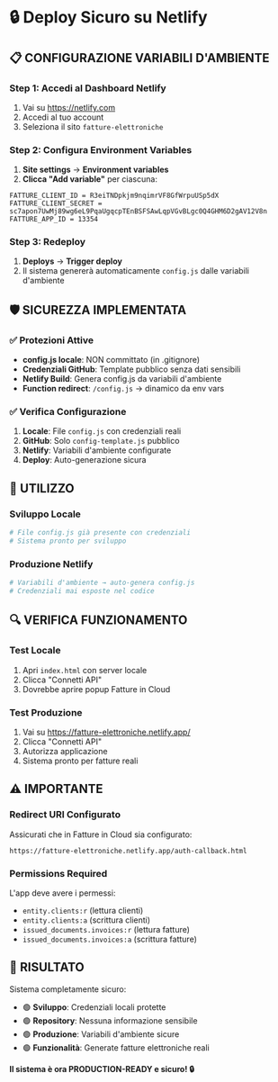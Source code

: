 # 🔒 Deploy Sicuro su Netlify

## 📋 CONFIGURAZIONE VARIABILI D'AMBIENTE

### **Step 1: Accedi al Dashboard Netlify**
1. Vai su https://netlify.com
2. Accedi al tuo account
3. Seleziona il sito `fatture-elettroniche`

### **Step 2: Configura Environment Variables**
1. **Site settings** → **Environment variables**
2. **Clicca "Add variable"** per ciascuna:

```
FATTURE_CLIENT_ID = R3eiTNDpkjm9nqimrVF8GfWrpuUSp5dX
FATTURE_CLIENT_SECRET = sc7apon7UwMj89wg6eL9PqaUgqcpTEnBSFSAwLqpVGvBLgc0Q4GHM6D2gAV12V8n  
FATTURE_APP_ID = 13354
```

### **Step 3: Redeploy**
1. **Deploys** → **Trigger deploy**
2. Il sistema genererà automaticamente `config.js` dalle variabili d'ambiente

## 🛡️ SICUREZZA IMPLEMENTATA

### ✅ **Protezioni Attive**
- **config.js locale**: NON committato (in .gitignore)
- **Credenziali GitHub**: Template pubblico senza dati sensibili  
- **Netlify Build**: Genera config.js da variabili d'ambiente
- **Function redirect**: `/config.js` → dinamico da env vars

### ✅ **Verifica Configurazione**
1. **Locale**: File `config.js` con credenziali reali
2. **GitHub**: Solo `config-template.js` pubblico
3. **Netlify**: Variabili d'ambiente configurate
4. **Deploy**: Auto-generazione sicura

## 🚀 UTILIZZO

### **Sviluppo Locale**
```bash
# File config.js già presente con credenziali
# Sistema pronto per sviluppo
```

### **Produzione Netlify**  
```bash
# Variabili d'ambiente → auto-genera config.js
# Credenziali mai esposte nel codice
```

## 🔍 VERIFICA FUNZIONAMENTO

### **Test Locale**
1. Apri `index.html` con server locale
2. Clicca "Connetti API"
3. Dovrebbe aprire popup Fatture in Cloud

### **Test Produzione**
1. Vai su https://fatture-elettroniche.netlify.app/
2. Clicca "Connetti API" 
3. Autorizza applicazione
4. Sistema pronto per fatture reali

## ⚠️ IMPORTANTE

### **Redirect URI Configurato**
Assicurati che in Fatture in Cloud sia configurato:
```
https://fatture-elettroniche.netlify.app/auth-callback.html
```

### **Permissions Required**
L'app deve avere i permessi:
- `entity.clients:r` (lettura clienti)
- `entity.clients:a` (scrittura clienti) 
- `issued_documents.invoices:r` (lettura fatture)
- `issued_documents.invoices:a` (scrittura fatture)

## 🎯 RISULTATO

Sistema completamente sicuro:
- 🟢 **Sviluppo**: Credenziali locali protette
- 🟢 **Repository**: Nessuna informazione sensibile
- 🟢 **Produzione**: Variabili d'ambiente sicure
- 🟢 **Funzionalità**: Generate fatture elettroniche reali

**Il sistema è ora PRODUCTION-READY e sicuro! 🔒**